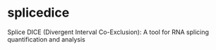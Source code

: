 # splicedice
Splice DICE (Divergent Interval Co-Exclusion): A tool for RNA splicing quantification and analysis
